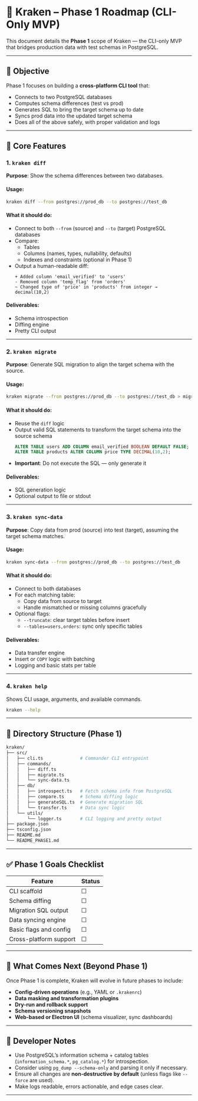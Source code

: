 # 🐙 Kraken – Phase 1 Roadmap (CLI-Only MVP)

This document details the **Phase 1** scope of Kraken — the CLI-only MVP that bridges production data with test schemas in PostgreSQL.

---

## 🎯 Objective

Phase 1 focuses on building a **cross-platform CLI tool** that:
- Connects to two PostgreSQL databases
- Computes schema differences (test vs prod)
- Generates SQL to bring the target schema up to date
- Syncs prod data into the updated target schema
- Does all of the above safely, with proper validation and logs

---

## 🧱 Core Features

### 1. `kraken diff`

**Purpose**: Show the schema differences between two databases.

#### Usage:
```bash
kraken diff --from postgres://prod_db --to postgres://test_db
```

#### What it should do:
- Connect to both `--from` (source) and `--to` (target) PostgreSQL databases
- Compare:
  - Tables
  - Columns (names, types, nullability, defaults)
  - Indexes and constraints (optional in Phase 1)
- Output a human-readable diff:
  ```text
  + Added column 'email_verified' to 'users'
  - Removed column 'temp_flag' from 'orders'
  ~ Changed type of 'price' in 'products' from integer → decimal(10,2)
  ```

#### Deliverables:
- Schema introspection
- Diffing engine
- Pretty CLI output

---

### 2. `kraken migrate`

**Purpose**: Generate SQL migration to align the target schema with the source.

#### Usage:
```bash
kraken migrate --from postgres://prod_db --to postgres://test_db > migrate.sql
```

#### What it should do:
- Reuse the `diff` logic
- Output valid SQL statements to transform the target schema into the source schema
  ```sql
  ALTER TABLE users ADD COLUMN email_verified BOOLEAN DEFAULT FALSE;
  ALTER TABLE products ALTER COLUMN price TYPE DECIMAL(10,2);
  ```
- **Important**: Do not execute the SQL — only generate it

#### Deliverables:
- SQL generation logic
- Optional output to file or stdout

---

### 3. `kraken sync-data`

**Purpose**: Copy data from prod (source) into test (target), assuming the target schema matches.

#### Usage:
```bash
kraken sync-data --from postgres://prod_db --to postgres://test_db
```

#### What it should do:
- Connect to both databases
- For each matching table:
  - Copy data from source to target
  - Handle mismatched or missing columns gracefully
- Optional flags:
  - `--truncate`: clear target tables before insert
  - `--tables=users,orders`: sync only specific tables

#### Deliverables:
- Data transfer engine
- Insert or `COPY` logic with batching
- Logging and basic stats per table

---

### 4. `kraken help`

Shows CLI usage, arguments, and available commands.

```bash
kraken --help
```

---

## 📂 Directory Structure (Phase 1)

```bash
kraken/
├── src/
│   ├── cli.ts              # Commander CLI entrypoint
│   ├── commands/
│   │   ├── diff.ts
│   │   ├── migrate.ts
│   │   └── sync-data.ts
│   ├── db/
│   │   ├── introspect.ts   # Fetch schema info from PostgreSQL
│   │   ├── compare.ts      # Schema diffing logic
│   │   ├── generateSQL.ts  # Generate migration SQL
│   │   └── transfer.ts     # Data sync logic
│   └── utils/
│       └── logger.ts       # CLI logging and pretty output
├── package.json
├── tsconfig.json
├── README.md
└── README_PHASE1.md
```

---

## ✅ Phase 1 Goals Checklist

| Feature                | Status  |
|------------------------|---------|
| CLI scaffold           | ☐       |
| Schema diffing         | ☐       |
| Migration SQL output   | ☐       |
| Data syncing engine    | ☐       |
| Basic flags and config | ☐       |
| Cross-platform support | ☐       |

---

## 🚀 What Comes Next (Beyond Phase 1)

Once Phase 1 is complete, Kraken will evolve in future phases to include:

- **Config-driven operations** (e.g., YAML or `.krakenrc`)
- **Data masking and transformation plugins**
- **Dry-run and rollback support**
- **Schema versioning snapshots**
- **Web-based or Electron UI** (schema visualizer, sync dashboards)

---

## 🧠 Developer Notes

- Use PostgreSQL’s information schema + catalog tables (`information_schema.*`, `pg_catalog.*`) for introspection.
- Consider using `pg_dump --schema-only` and parsing it only if necessary.
- Ensure all changes are **non-destructive by default** (unless flags like `--force` are used).
- Make logs readable, errors actionable, and edge cases clear.

---